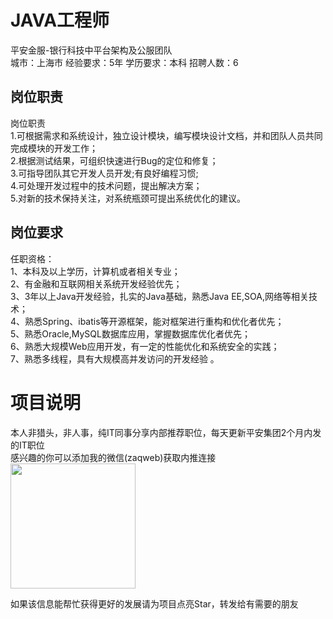 # JAVA工程师
平安金服-银行科技中平台架构及公服团队  
城市：上海市 经验要求：5年 学历要求：本科  招聘人数：6

## 岗位职责
岗位职责   
1.可根据需求和系统设计，独立设计模块，编写模块设计文档，并和团队人员共同完成模块的开发工作；   
2.根据测试结果，可组织快速进行Bug的定位和修复；   
3.可指导团队其它开发人员开发;有良好编程习惯;   
4.可处理开发过程中的技术问题，提出解决方案；   
5.对新的技术保持关注，对系统瓶颈可提出系统优化的建议。

## 岗位要求
任职资格：   
1、本科及以上学历，计算机或者相关专业；   
2、有金融和互联网相关系统开发经验优先；   
3、3年以上Java开发经验，扎实的Java基础，熟悉Java EE,SOA,网络等相关技术；   
4、熟悉Spring、ibatis等开源框架，能对框架进行重构和优化者优先；   
5、熟悉Oracle,MySQL数据库应用，掌握数据库优化者优先；   
6、熟悉大规模Web应用开发，有一定的性能优化和系统安全的实践；   
7、熟悉多线程，具有大规模高并发访问的开发经验 。

# 项目说明

本人非猎头，非人事，纯IT同事分享内部推荐职位，每天更新平安集团2个月内发的IT职位  
感兴趣的你可以添加我的微信(zaqweb)获取内推连接  
<img src="https://github.com/zaqweb/PA-IT-JOBS/blob/master/WechatICode.jpeg"  height="200" width="200">

如果该信息能帮忙获得更好的发展请为项目点亮Star，转发给有需要的朋友




